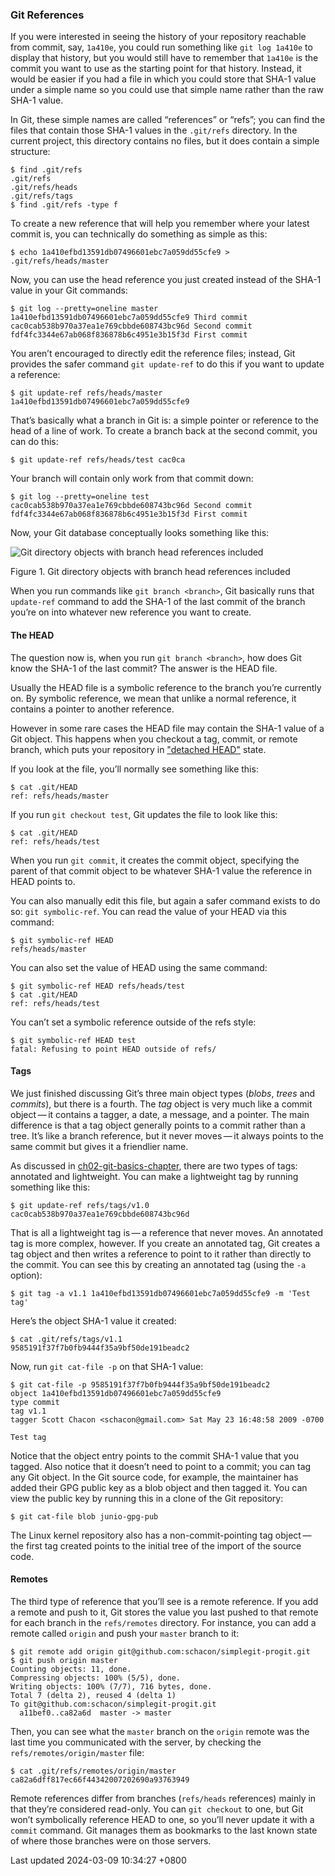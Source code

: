 ### Git References

If you were interested in seeing the history of your repository
reachable from commit, say, `1a410e`, you could run something like
`git log 1a410e` to display that history, but you would still have to
remember that `1a410e` is the commit you want to use as the starting
point for that history. Instead, it would be easier if you had a file in
which you could store that SHA-1 value under a simple name so you could
use that simple name rather than the raw SHA-1 value.

In Git, these simple names are called “references” or “refs”; you can
find the files that contain those SHA-1 values in the `.git/refs`
directory. In the current project, this directory contains no files, but
it does contain a simple structure:

```shell
$ find .git/refs
.git/refs
.git/refs/heads
.git/refs/tags
$ find .git/refs -type f
```

To create a new reference that will help you remember where your latest
commit is, you can technically do something as simple as this:

```shell
$ echo 1a410efbd13591db07496601ebc7a059dd55cfe9 > .git/refs/heads/master
```

Now, you can use the head reference you just created instead of the
SHA-1 value in your Git commands:

```shell
$ git log --pretty=oneline master
1a410efbd13591db07496601ebc7a059dd55cfe9 Third commit
cac0cab538b970a37ea1e769cbbde608743bc96d Second commit
fdf4fc3344e67ab068f836878b6c4951e3b15f3d First commit
```

You aren’t encouraged to directly edit the reference files; instead, Git
provides the safer command `git update-ref` to do this if you want to
update a reference:

```shell
$ git update-ref refs/heads/master 1a410efbd13591db07496601ebc7a059dd55cfe9
```

That’s basically what a branch in Git is: a simple pointer or reference
to the head of a line of work. To create a branch back at the second
commit, you can do this:

```shell
$ git update-ref refs/heads/test cac0ca
```

Your branch will contain only work from that commit down:

```shell
$ git log --pretty=oneline test
cac0cab538b970a37ea1e769cbbde608743bc96d Second commit
fdf4fc3344e67ab068f836878b6c4951e3b15f3d First commit
```

Now, your Git database conceptually looks something like this:

![Git directory objects with branch head references
included](../../../../../images/progit/data-model-4.png)

Figure 1. Git directory objects with branch head references included

When you run commands like `git branch <branch>`, Git basically runs
that `update-ref` command to add the SHA-1 of the last commit of the
branch you’re on into whatever new reference you want to create.

#### The HEAD

The question now is, when you run `git branch <branch>`, how does Git
know the SHA-1 of the last commit? The answer is the HEAD file.

Usually the HEAD file is a symbolic reference to the branch you’re
currently on. By symbolic reference, we mean that unlike a normal
reference, it contains a pointer to another reference.

However in some rare cases the HEAD file may contain the SHA-1 value of
a Git object. This happens when you checkout a tag, commit, or remote
branch, which puts your repository in ["detached
HEAD"](https://git-scm.com/docs/git-checkout#_detached_head) state.

If you look at the file, you’ll normally see something like this:

```shell
$ cat .git/HEAD
ref: refs/heads/master
```

If you run `git checkout test`, Git updates the file to look like this:

```shell
$ cat .git/HEAD
ref: refs/heads/test
```

When you run `git commit`, it creates the commit object, specifying the
parent of that commit object to be whatever SHA-1 value the reference in
HEAD points to.

You can also manually edit this file, but again a safer command exists
to do so: `git symbolic-ref`. You can read the value of your HEAD via
this command:

```shell
$ git symbolic-ref HEAD
refs/heads/master
```

You can also set the value of HEAD using the same command:

```shell
$ git symbolic-ref HEAD refs/heads/test
$ cat .git/HEAD
ref: refs/heads/test
```

You can’t set a symbolic reference outside of the refs style:

```shell
$ git symbolic-ref HEAD test
fatal: Refusing to point HEAD outside of refs/
```

#### Tags

We just finished discussing Git’s three main object types (*blobs*,
*trees* and *commits*), but there is a fourth. The *tag* object is very
much like a commit object — it contains a tagger, a date, a message, and
a pointer. The main difference is that a tag object generally points to
a commit rather than a tree. It’s like a branch reference, but it never
moves — it always points to the same commit but gives it a friendlier
name.

As discussed in
[ch02-git-basics-chapter](ch02-git-basics-chapter.md#ch02-git-basics-chapter),
there are two types of tags: annotated and lightweight. You can make a
lightweight tag by running something like this:

```shell
$ git update-ref refs/tags/v1.0 cac0cab538b970a37ea1e769cbbde608743bc96d
```

That is all a lightweight tag is — a reference that never moves. An
annotated tag is more complex, however. If you create an annotated tag,
Git creates a tag object and then writes a reference to point to it
rather than directly to the commit. You can see this by creating an
annotated tag (using the `-a` option):

```shell
$ git tag -a v1.1 1a410efbd13591db07496601ebc7a059dd55cfe9 -m 'Test tag'
```

Here’s the object SHA-1 value it created:

```shell
$ cat .git/refs/tags/v1.1
9585191f37f7b0fb9444f35a9bf50de191beadc2
```

Now, run `git cat-file -p` on that SHA-1 value:

```shell
$ git cat-file -p 9585191f37f7b0fb9444f35a9bf50de191beadc2
object 1a410efbd13591db07496601ebc7a059dd55cfe9
type commit
tag v1.1
tagger Scott Chacon <schacon@gmail.com> Sat May 23 16:48:58 2009 -0700

Test tag
```

Notice that the object entry points to the commit SHA-1 value that you
tagged. Also notice that it doesn’t need to point to a commit; you can
tag any Git object. In the Git source code, for example, the maintainer
has added their GPG public key as a blob object and then tagged it. You
can view the public key by running this in a clone of the Git
repository:

```shell
$ git cat-file blob junio-gpg-pub
```

The Linux kernel repository also has a non-commit-pointing tag
object — the first tag created points to the initial tree of the import
of the source code.

#### Remotes

The third type of reference that you’ll see is a remote reference. If
you add a remote and push to it, Git stores the value you last pushed to
that remote for each branch in the `refs/remotes` directory. For
instance, you can add a remote called `origin` and push your `master`
branch to it:

```shell
$ git remote add origin git@github.com:schacon/simplegit-progit.git
$ git push origin master
Counting objects: 11, done.
Compressing objects: 100% (5/5), done.
Writing objects: 100% (7/7), 716 bytes, done.
Total 7 (delta 2), reused 4 (delta 1)
To git@github.com:schacon/simplegit-progit.git
  a11bef0..ca82a6d  master -> master
```

Then, you can see what the `master` branch on the `origin` remote was
the last time you communicated with the server, by checking the
`refs/remotes/origin/master` file:

```shell
$ cat .git/refs/remotes/origin/master
ca82a6dff817ec66f44342007202690a93763949
```

Remote references differ from branches (`refs/heads` references) mainly
in that they’re considered read-only. You can `git checkout` to one, but
Git won’t symbolically reference HEAD to one, so you’ll never update it
with a `commit` command. Git manages them as bookmarks to the last known
state of where those branches were on those servers.

Last updated 2024-03-09 10:34:27 +0800
